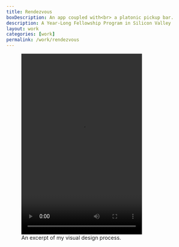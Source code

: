 ```yaml
---
title: Rendezvous
boxDescription: An app coupled with<br> a platonic pickup bar.
description: A Year-Long Fellowship Program in Silicon Valley
layout: work
categories: [work]
permalink: /work/rendezvous
---
```


<figure>
<video autoplay loop width="320" height="480">
 <source src="/assets/images/work/rendezvous/designProcess.mp4" type="video/mp4" />
 <source src="linktovideo.webm" type="video/webm" />
 <source src="linktovideo.ogv" type="video/ogg" />
 <p>Fallback text.</p>
 </video>
 <figcaption>An excerpt of my visual design process.</figcaption>
 </figure>